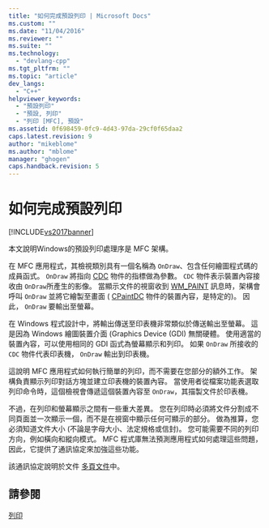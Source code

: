 ```yaml
---
title: "如何完成預設列印 | Microsoft Docs"
ms.custom: ""
ms.date: "11/04/2016"
ms.reviewer: ""
ms.suite: ""
ms.technology: 
  - "devlang-cpp"
ms.tgt_pltfrm: ""
ms.topic: "article"
dev_langs: 
  - "C++"
helpviewer_keywords: 
  - "預設列印"
  - "預設, 列印"
  - "列印 [MFC], 預設"
ms.assetid: 0f698459-0fc9-4d43-97da-29cf0f65daa2
caps.latest.revision: 9
author: "mikeblome"
ms.author: "mblome"
manager: "ghogen"
caps.handback.revision: 5
---
```

# 如何完成預設列印
[!INCLUDE[vs2017banner](../assembler/inline/includes/vs2017banner.md)]

本文說明Windows的預設列印處理序是 MFC 架構。  
  
 在 MFC 應用程式，其檢視類別具有一個名稱為 `OnDraw`、包含任何繪圖程式碼的成員函式。  `OnDraw` 將指向 [CDC](../mfc/reference/cdc-class.md) 物件的指標做為參數。  `CDC` 物件表示裝置內容接收由 `OnDraw`所產生的影像。  當顯示文件的視窗收到 [WM\_PAINT](http://msdn.microsoft.com/library/windows/desktop/dd145213) 訊息時，架構會呼叫 `OnDraw` 並將它繪製至畫面 \( [CPaintDC](../mfc/reference/cpaintdc-class.md) 物件的裝置內容，是特定的\)。  因此， `OnDraw` 要輸出至螢幕。  
  
 在 Windows 程式設計中，將輸出傳送至印表機非常類似於傳送輸出至螢幕。  這是因為 Windows 繪圖裝置介面 \(Graphics Device \(GDI\) 無關硬體。  使用適當的裝置內容，可以使用相同的 GDI 函式為螢幕顯示和列印。  如果 `OnDraw` 所接收的 `CDC` 物件代表印表機， `OnDraw` 輸出到印表機。  
  
 這說明 MFC 應用程式如何執行簡單的列印，而不需要在您部分的額外工作。  架構負責顯示列印對話方塊並建立印表機的裝置內容。  當使用者從檔案功能表選取列印命令時，這個檢視會傳遞這個裝置內容至 `OnDraw`，其描製文件於印表機。  
  
 不過，在列印和螢幕顯示之間有一些重大差異。  您在列印時必須將文件分割成不同頁面並一次顯示一個，而不是在視窗中顯示任何可顯示的部分。  做為推算，您必須知道文件大小 \(不論是字母大小、法定規格或信封\)。  您可能需要不同的列印方向，例如橫向和縱向模式。  MFC 程式庫無法預測應用程式如何處理這些問題，因此，它提供了通訊協定來加強這些功能。  
  
 該通訊協定說明於文件 [多頁文件](../mfc/multipage-documents.md)中。  
  
## 請參閱  
 [列印](../mfc/printing.md)